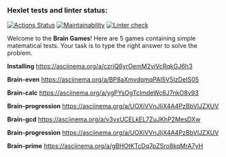 ### Hexlet tests and linter status:
[![Actions Status](https://github.com/garaninayana/python-project-lvl1/workflows/hexlet-check/badge.svg)](https://github.com/garaninayana/python-project-lvl1/actions)
[![Maintainability](https://api.codeclimate.com/v1/badges/a99a88d28ad37a79dbf6/maintainability)](https://codeclimate.com/github/codeclimate/codeclimate/maintainability)
[![Linter check](https://github.com/garaninayana/python-project-lvl1/workflows/linter/badge.svg)](https://github.com/garaninayana/python-project-lvl1/actions/workflows/hexlet-lint.yml)

Welcome to the **Brain Games**! Here are 5 games containing simple matematical tests. Your task is to type the right answer to solve the problem.

**Installing** 
https://asciinema.org/a/czriQ6yrOemM2yiVcRqkGJ6h3

**Brain-even**
https://asciinema.org/a/BP8aXmvdqmqPAI5V5IzDeIS05

**Brain-calc**
https://asciinema.org/a/ygPYsOgTcImdeWc6J7nkO8v93

**Brain-progression**
https://asciinema.org/a/UOXiVVnJIjX4A4PzBbVlJZXUV

**Brain-gcd** 
https://asciinema.org/a/v3vxUCELkEL7ZuJKhP2MesDXw

**Brain-progression**
https://asciinema.org/a/UOXiVVnJIjX4A4PzBbVlJZXUV

**Brain-prime**
https://asciinema.org/a/gBHOtKTcDq7pZSro8kqMrA7yH
